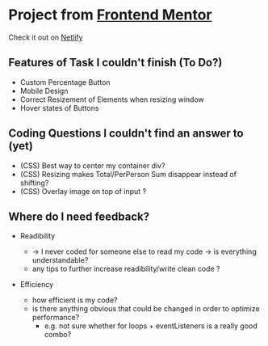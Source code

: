 # Project from [Frontend Mentor](https://www.frontendmentor.io/challenges/tip-calculator-app-ugJNGbJUX)

Check it out on [Netlify](https://cool-tip-calculator.netlify.app)

## Features of Task I couldn't finish (To Do?)

- Custom Percentage Button
- Mobile Design
- Correct Resizement of Elements when resizing window
- Hover states of Buttons

## Coding Questions I couldn't find an answer to (yet)

- (CSS) Best way to center my container div?
- (CSS) Resizing makes Total/PerPerson Sum disappear instead of shifting?
- (CSS) Overlay image on top of input ?

## Where do I need feedback?

- Readibility

  - -> I never coded for someone else to read my code -> is everything understandable?
  - any tips to further increase readibility/write clean code ?

- Efficiency

  - how efficient is my code?
  - is there anything obvious that could be changed in order to optimize performance?
    - e.g. not sure whether for loops + eventListeners is a really good combo?
